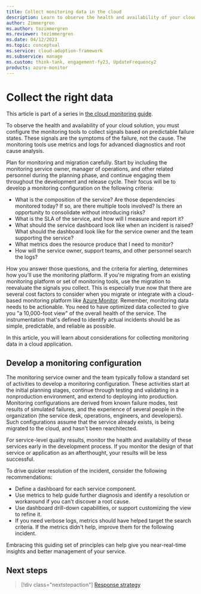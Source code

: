 ```yaml
---
title: Collect monitoring data in the cloud
description: Learn to observe the health and availability of your cloud solution to collect the right monitoring data.
author: Zimmergren
ms.author: tozimmergren
ms.reviewer: tozimmergren
ms.date: 04/12/2023
ms.topic: conceptual
ms.service: cloud-adoption-framework
ms.subservice: manage
ms.custom: think-tank, engagement-fy23, UpdateFrequency2
products: azure-monitor
---
```


# Collect the right data

This article is part of a series in [the cloud monitoring guide](./index.md).

To observe the health and availability of your cloud solution, you must configure the monitoring tools to collect signals based on predictable failure states. These signals are the symptoms of the failure, not the cause. The monitoring tools use metrics and logs for advanced diagnostics and root cause analysis.

Plan for monitoring and migration carefully. Start by including the monitoring service owner, manager of operations, and other related personnel during the planning phase, and continue engaging them throughout the development and release cycle. Their focus will be to develop a monitoring configuration on the following criteria:

- What is the composition of the service? Are those dependencies monitored today? If so, are there multiple tools involved? Is there an opportunity to consolidate without introducing risks?
- What is the SLA of the service, and how will I measure and report it?
- What should the service dashboard look like when an incident is raised? What should the dashboard look like for the service owner and the team supporting the service?
- What metrics does the resource produce that I need to monitor?
- How will the service owner, support teams, and other personnel search the logs?

How you answer those questions, and the criteria for alerting, determines how you'll use the monitoring platform. If you're migrating from an existing monitoring platform or set of monitoring tools, use the migration to reevaluate the signals you collect. This is especially true now that there are several cost factors to consider when you migrate or integrate with a cloud-based monitoring platform like [Azure Monitor](/azure/azure-monitor/overview). Remember, monitoring data needs to be actionable. You need to have optimized data collected to give you "a 10,000-foot view" of the overall health of the service. The instrumentation that's defined to identify actual incidents should be as simple, predictable, and reliable as possible.

In this article, you will learn about considerations for collecting monitoring data in a cloud application.

## Develop a monitoring configuration

The monitoring service owner and the team typically follow a standard set of activities to develop a monitoring configuration. These activities start at the initial planning stages, continue through testing and validating in a nonproduction environment, and extend to deploying into production. Monitoring configurations are derived from known failure modes, test results of simulated failures, and the experience of several people in the organization (the service desk, operations, engineers, and developers). Such configurations assume that the service already exists, is being migrated to the cloud, and hasn't been rearchitected.

For service-level quality results, monitor the health and availability of these services early in the development process. If you monitor the design of that service or application as an afterthought, your results will be less successful.

To drive quicker resolution of the incident, consider the following recommendations:

- Define a dashboard for each service component.
- Use metrics to help guide further diagnosis and identify a resolution or workaround if you can't discover a root cause.
- Use dashboard drill-down capabilities, or support customizing the view to refine it.
- If you need verbose logs, metrics should have helped target the search criteria. If the metrics didn't help, improve them for the following incident.

Embracing this guiding set of principles can help give you near-real-time insights and better management of your service.

## Next steps

> [!div class="nextstepaction"]
> [Response strategy](./response.md)
